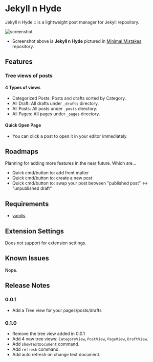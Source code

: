 # Jekyll n Hyde

Jekyll n Hyde :: is a lightweight post manager for Jekyll repository.

![screenshot](https://user-images.githubusercontent.com/19310326/159724594-e4d97dc2-51ba-4d23-acbd-731c39956542.png)

* Screenshot above is **Jekyll n Hyde** pictured in [Minimal Mistakes](https://github.com/mmistakes/minimal-mistakes) repository.

## Features

### Tree views of posts

#### 4 Types of views
- Categorized Posts: Posts and drafts sorted by Category.
- All Draft: All drafts under `_drafts` directory.
- All Posts: All posts under `_posts` directory.
- All Pages: All pages under `_pages` directory.

#### Quick Open Page

- You can click a post to open it in your editor immediately.

## Roadmaps

Planning for adding more features in the near future.
Which are...

- Quick cmd/button to: add front matter
- Quick cmd/button to: create a new post
- Quick cmd/button to: swap your post between "published post" <-> "unpublished draft"

## Requirements

* [yamljs](https://www.npmjs.com/package/yamljs)

## Extension Settings

Does not support for extension settings.

## Known Issues

Nope.

## Release Notes

### 0.0.1

- Add a Tree view for your pages/posts/drafts

### 0.1.0

- Remove the tree view added in 0.0.1
- Add 4 new tree views: `CategoryView`, `PostView`, `PageView`, `DraftView`.
- Add `showTextDocument` command.
- Add `refresh` command.
- Add auto refresh on change text document.
